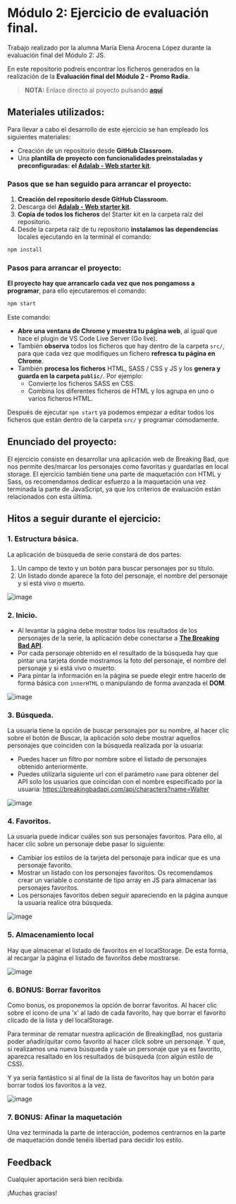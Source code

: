 # Módulo 2: Ejercicio de evaluación final.

Trabajo realizado por la alumna María Elena Arocena López durante la evaluación final del Módulo 2: JS. 

En este repositorio podreis encontrar los ficheros generados en la realización de la **Evaluación final del Módulo 2 - Promo Radia**. 

> **NOTA:** Enlace directo al poyecto pulsando **[aquí](https://beta.adalab.es/modulo-2-evaluacion-final-marocena26/)**
 

## Materiales utilizados: 

Para llevar a cabo el desarrollo de este ejercicio se han empleado los siguientes materiales:
- Creación de un repositorio desde **GitHub Classroom.**
- Una **plantilla de proyecto con funcionalidades preinstaladas y preconfiguradas: el [Adalab - Web starter kit](https://github.com/Adalab/Adalab-web-starter-kit)**.

### Pasos que se han seguido para arrancar el proyecto:

1. **Creación del repositorio desde GitHub Classroom.**
2. Descarga del **[Adalab - Web starter kit](https://github.com/Adalab/Adalab-web-starter-kit)**.
3. **Copia de todos los ficheros** del Starter kit en la carpeta raíz del repositorio.
4. Desde la carpeta raíz de tu repositorio **instalamos las dependencias** locales ejecutando en la terminal el comando:

```bash
npm install
```

### Pasos para arrancar el proyecto:

**El proyecto hay que arrancarlo cada vez que nos pongamoss a programar**, para ello ejecutaremos el comando:

```bash
npm start
```

Este comando:

- **Abre una ventana de Chrome y muestra tu página web**, al igual que hace el plugin de VS Code Live Server (Go live).
- También **observa** todos los ficheros que hay dentro de la carpeta `src/`, para que cada vez que modifiques un fichero **refresca tu página en Chrome**.
- También **procesa los ficheros** HTML, SASS / CSS y JS y los **genera y guarda en la carpeta `public/`**. Por ejemplo:
   - Convierte los ficheros SASS en CSS.
   - Combina los diferentes ficheros de HTML y los agrupa en uno o varios ficheros HTML.

Después de ejecutar `npm start` ya podemos empezar a editar todos los ficheros que están dentro de la carpeta `src/` y programar cómodamente.

## Enunciado del proyecto:

El ejercicio consiste en desarrollar una aplicación web de Breaking Bad, que nos permite des/marcar los personajes como favoritas y guardarlas en local storage.
El ejercicio también tiene una parte de maquetación con HTML y Sass, os recomendamos dedicar esfuerzo a la maquetación una vez terminada la parte de JavaScript, ya que los criterios de evaluación están relacionados con esta última.

## Hitos a seguir durante el ejercicio:
### 1. Estructura básica.
La aplicación de búsqueda de serie constará de dos partes:
1. Un campo de texto y un botón para buscar personajes por su título.
2. Un listado donde aparece la foto del personaje, el nombre del personaje y si está vivo o muerto.

![image](https://user-images.githubusercontent.com/113302094/201793524-dfaf392b-5a9c-4369-844f-dda7c0c28977.png)

### 2. Inicio.
- Al levantar la página debe mostrar todos los resultados de los personajes de la serie, la aplicación debe conectarse a **[The Breaking Bad API](https://breakingbadapi.com/)**. 
- Por cada personaje obtenido en el resultado de la búsqueda hay que pintar una tarjeta donde mostramos la foto del personaje, el nombre del personaje y si está vivo o muerto.
- Para pintar la información en la página se puede elegir entre hacerlo de forma básica con ```innerHTML``` o manipulando de forma avanzada el **DOM**.

![image](https://user-images.githubusercontent.com/113302094/201793613-925d7a95-c9be-4a9e-8ea6-58ea5f9605ce.png)


### 3. Búsqueda.
La usuaria tiene la opción de buscar personajes por su nombre, al hacer clic sobre el botón de Buscar, la aplicación solo debe mostrar aquellos personajes que coinciden con la búsqueda realizada por la usuaria:
- Puedes hacer un filtro por nombre sobre el listado de personajes obtenido anteriormente.
- Puedes utilizarla siguiente url con el parámetro ```name``` para obtener del API solo los usuarios que coincidan con el nombre especificado por la usuaria: https://breakingbadapi.com/api/characters?name=Walter

![image](https://user-images.githubusercontent.com/113302094/201793683-aca463c7-2c5b-4fad-a092-be67cde3762e.png)


### 4. Favoritos.
La usuaria puede indicar cuáles son sus personajes favoritos. Para ello, al hacer clic sobre un personaje debe pasar lo siguiente:
- Cambiar los estilos de la tarjeta del personaje para indicar que es una personaje favorito.
- Mostrar un listado con los personajes favoritos. Os recomendamos crear un variable o constante de tipo array en JS para almacenar las personajes favoritos.
- Los personajes favoritos deben seguir apareciendo en la página aunque la usuaria realice otra búsqueda.

![image](https://user-images.githubusercontent.com/113302094/201897261-66236641-c867-49c8-acab-aeba180a404b.png)

### 5. Almacenamiento local
Hay que almacenar el listado de favoritos en el localStorage. De esta forma, al recargar la página el listado de favoritos debe mostrarse.

![image](https://user-images.githubusercontent.com/113302094/201793914-3e93d9e1-3da8-4c49-9210-08b5dcac5085.png)


### 6. BONUS: Borrar favoritos
Como bonus, os proponemos la opción de borrar favoritos. Al hacer clic sobre el icono de una 'x' al lado de cada favorito, hay que borrar el favorito clicado de la lista y del localStorage.

Para terminar de rematar nuestra aplicación de BreakingBad, nos gustaría poder añadir/quitar como favorito al hacer click sobre un personaje. Y que, si realizamos una nueva búsqueda y sale un personaje que ya es favorito, aparezca resaltado en los resultados de búsqueda (con algún estilo de CSS).

Y ya sería fantástico si al final de la lista de favoritos hay un botón para borrar todos los favoritos a la vez.

![image](https://user-images.githubusercontent.com/113302094/201897457-8440055b-70dd-424f-a8e2-d5c16a81d51c.png)


### 7. BONUS: Afinar la maquetación
Una vez terminada la parte de interacción, podemos centrarnos en la parte de maquetación donde tenéis libertad para decidir los estilo.

## Feedback

Cualquier aportación será bien recibida. 

¡Muchas gracias! 
